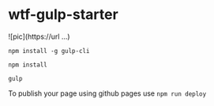 # wtf-gulp-starter

![pic](https://url ...)

`npm install -g gulp-cli`

`npm install`

`gulp`

To publish your page using github pages use `npm run deploy`


